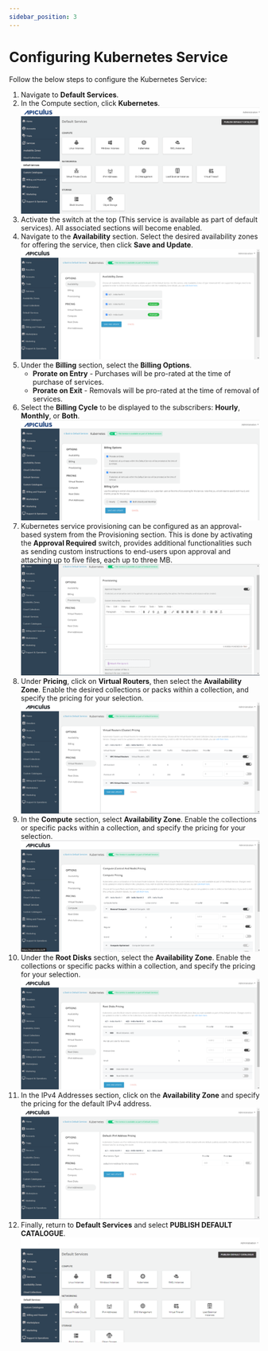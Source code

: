 ```yaml
---
sidebar_position: 3
---
```

# Configuring Kubernetes Service

Follow the below steps to configure the Kubernetes Service:

1. Navigate to **Default Services**.
2. In the Compute section, click **Kubernetes**.![Configuring Kubernetes Instances](img/DefaultServices.png)
3. Activate the switch at the top (This service is available as part of default services). All associated sections will become enabled.
4. Navigate to the **Availability** section. Select the desired availability zones for offering the service, then click **Save and Update**.
	![Configuring Kubernetes Service](img/Kubernetes2.png)
5. Under the **Billing** section, select the **Billing Options**.
	- **Prorate on Entry** - Purchases will be pro-rated at the time of purchase of services.
	- **Prorate on Exit** - Removals will be pro-rated at the time of removal of services.
6. Select the **Billing Cycle** to be displayed to the subscribers: **Hourly**, **Monthly**, or **Both**.
	![Configuring Kubernetes Service](img/Kubernetes3.png)
7. Kubernetes service provisioning can be configured as an approval-based system from the Provisioning section. This is done by activating the **Approval Required** switch, provides additional functionalities such as sending custom instructions to end-users upon approval and attaching up to five files, each up to three MB.
	![Configuring Kubernetes Service](img/Kubernetes4.png)
8. Under **Pricing**, click on **Virtual Routers**, then select the **Availability Zone**. Enable the desired collections or packs within a collection, and specify the pricing for your selection.
	![Configuring Kubernetes Service](img/Kubernetes5.png)
9. In the **Compute** section, select **Availability Zone**. Enable the collections or specific packs within a collection, and specify the pricing for your selection.
	![Configuring Kubernetes Service](img/Kubernetes6.png)
10. Under the **Root Disks** section, select the **Availability Zone**. Enable the collections or specific packs within a collection, and specify the pricing for your selection.
	![Configuring Kubernetes Service](img/Kubernetes7.png)
11. In the IPv4 Addresses section, click on the **Availability Zone** and specify the pricing for the default IPv4 address.
	![Configuring Kubernetes Service](img/Kubernetes8.png)
12. Finally, return to **Default Services** and select **PUBLISH DEFAULT CATALOGUE**.
	![Configuring Kubernetes Instances](img/rhel.png)




